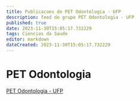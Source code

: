 ```yaml
---
title: Publicacoes de PET Odontologia - UFP 
description: feed do grupo PET Odontologia - UFP
published: true
date: 2023-11-30T15:05:17.732229
tags: Ciencias da Saude
editor: markdown
dateCreated: 2023-11-30T15:05:17.732229
---
```


# PET Odontologia
[PET Odontologia - UFP](/grupo/187PETOdontologiaUFP)